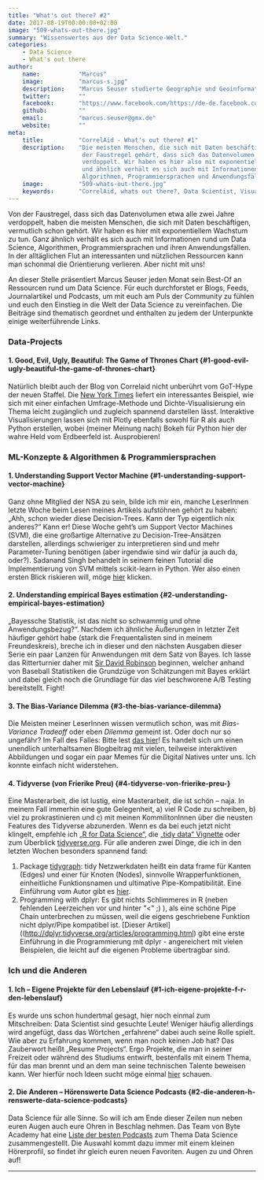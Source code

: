 ```yaml
---
title: "What's out there? #2"
date: 2017-08-19T00:00:00+02:00
image: "509-whats-out-there.jpg"
summary: "Wissenswertes aus der Data Science-Welt."
categories:       
    - Data Science
    - What's out there
author: 
    name:           "Marcus"
    image:          "marcus-s.jpg"
    description:    "Marcus Seuser studierte Geographie und Geoinformatik an den Universitäten Leipzig und Tübingen. Sein Studienschwerpunkt war die Einbindung von Methoden der Geoinformatik in der Humangeographie, wobei er sich mit Modellierung von Städtewachstum und der Vorhersage von Bürgerkriegsrisiken beschäftigt hat. Er arbeitet hauptberuflich als Datenanalyst für die Managementberatung conmobility und ist externer Mitarbeiter der Universität Frankfurt im Fachbereich Humangeographie."
    twitter:        ""
    facebook:       "https://www.facebook.com/https://de-de.facebook.com/Mogli.Marcus"
    github:         ""
    email:          "marcus.seuser@gmx.de"
    website:        ""
meta:
    title:          "CorrelAid - What's out there? #1"
    description:    "Die meisten Menschen, die sich mit Daten beschäftigen, haben schon von
                     der Faustregel gehört, dass sich das Datenvolumen etwa alle zwei Jahre
                     verdoppelt. Wir haben es hier also mit exponentiellem Wachstum zu tun,
                     und ähnlich verhält es sich auch mit Informationen rund um Data Science,
                     Algorithmen, Programmiersprachen und Anwendungsfällen."
    image:          "509-whats-out-there.jpg"
    keywords:       "CorrelAid, whats out there?, Data Scientist, Visualisierungen, ML -Konzepte & Algorithmen"
---
```



Von der Faustregel, dass sich das Datenvolumen etwa alle zwei Jahre
verdoppelt, haben die meisten Menschen, die sich mit Daten beschäftigen,
vermutlich schon gehört. Wir haben es hier mit exponentiellem Wachstum
zu tun. Ganz ähnlich verhält es sich auch mit Informationen rund um Data
Science, Algorithmen, Programmiersprachen und ihren Anwendungsfällen. In
der alltäglichen Flut an interessanten und nützlichen Ressourcen kann
man schonmal die Orientierung verlieren. Aber nicht mit uns!

An dieser Stelle präsentiert Marcus Seuser jeden Monat sein Best-Of an
Ressourcen rund um Data Science. Für euch durchforstet er Blogs, Feeds,
Journalartikel und Podcasts, um mit euch am Puls der Community zu fühlen
und euch den Einstieg in die Welt der Data Science zu vereinfachen. Die
Beiträge sind thematisch geordnet und enthalten zu jedem der Unterpunkte
einige weiterführende Links.

### Data-Projects

#### 1. Good, Evil, Ugly, Beautiful: The Game of Thrones Chart {#1-good-evil-ugly-beautiful-the-game-of-thrones-chart}

Natürlich bleibt auch der Blog von Correlaid nicht unberührt vom
GoT-Hype der neuen Staffel. Die [New York
Times](https://www.nytimes.com/interactive/2017/08/09/upshot/game-of-thrones-chart.html)
liefert ein interessantes Beispiel, wie sich mit einer einfachen
Umfrage-Methode und Dichte-Visualisierung ein Thema leicht zugänglich
und zugleich spannend darstellen lässt. Interaktive Visualisierungen
lassen sich mit Plotly ebenfalls sowohl für R als auch Python erstellen,
wobei (meiner Meinung nach) Bokeh für Python hier der wahre Held vom
Erdbeerfeld ist. Ausprobieren!

### ML-Konzepte & Algorithmen & Programmiersprachen

#### 1. Understanding Support Vector Machine {#1-understanding-support-vector-machine}

Ganz ohne Mitglied der NSA zu sein, bilde ich mir ein, manche LeserInnen
letzte Woche beim Lesen meines Artikels aufstöhnen gehört zu haben:
„Ahh, schon wieder diese Decision-Trees. Kann der Typ eigentlich nix
anderes?“ Kann er! Diese Woche geht’s um Support Vector Machines (SVM),
die eine großartige Alternative zu Decision-Tree-Ansätzen darstellen,
allerdings schwieriger zu interpretieren sind und mehr Parameter-Tuning
benötigen (aber irgendwie sind wir dafür ja auch da, oder?). Sadanand
Singh behandelt in seinem feinen Tutorial die Implementierung von SVM
mittels scikit-learn in Python. Wer also einen ersten Blick riskieren
will, möge
[hier](https://sadanand-singh.github.io/posts/svmpython/#disqus_thread)
klicken.

#### 2. Understanding empirical Bayes estimation {#2-understanding-empirical-bayes-estimation}

„Bayessche Statistik, ist das nicht so schwammig und ohne
Anwendungsbezug?“. Nachdem ich ähnliche Äußerungen in letzter Zeit
häufiger gehört habe (stark die Frequentalisten sind in meinem
Freundeskreis), breche ich in dieser und den nächsten Ausgaben dieser
Serie ein paar Lanzen für Anwendungen mit dem Satz von Bayes. Ich lasse
das Ritterturnier daher mit [Sir David
Robinson](http://varianceexplained.org/r/empirical_bayes_baseball/)
beginnen, welcher anhand von Baseball Statistiken die Grundzüge von
Schätzungen mit Bayes erklärt und dabei gleich noch die Grundlage für
das viel beschworene A/B Testing bereitstellt. Fight!

#### 3. The Bias-Variance Dilemma {#3-the-bias-variance-dilemma}

Die Meisten meiner LeserInnen wissen vermutlich schon, was mit
*Bias-Variance Tradeoff* oder eben *Dilemma* gemeint ist. Oder doch nur
so ungefähr? Im Fall des Falles: Bitte lest [das
hier](https://ml.berkeley.edu/blog/2017/07/13/tutorial-4/)! Es handelt
sich um einen unendlich unterhaltsamen Blogbeitrag mit vielen, teilweise
interaktiven Abbildungen und sogar ein paar Memes für die Digital
Natives unter uns. Ich konnte einfach nicht widerstehen.

#### 4. Tidyverse (von Frierike Preu) {#4-tidyverse-von-frierike-preu-}

Eine Masterarbeit, die ist lustig, eine Masterarbeit, die ist schön –
naja. In meinem Fall immerhin eine gute Gelegenheit, a) viel R Code zu
schreiben, b) viel zu prokrastinieren und c) mit meinen KommilitonInnen
über die neusten Features des Tidyverse abzunerden. Wenn es da bei euch
jetzt nicht klingelt, empfehle ich [„R for Data
Science“](http://r4ds.had.co.nz/), die [„tidy data“
Vignette](https://cran.r-project.org/web/packages/tidyr/vignettes/tidy-data.html)
oder zum Überblick [tidyverse.org](tidyverse.org). Für alle anderen zwei
Dinge, die ich in den letzten Wochen besonders spannend fand:

1.  Package
    [tidygraph](https://cran.r-project.org/web/packages/tidygraph/):
    tidy Netzwerkdaten heißt ein data frame für Kanten (Edges) und einer
    für Knoten (Nodes), sinnvolle Wrapperfunktionen, einheitliche
    Funktionsnamen und ultimative Pipe-Kompatibilität. Eine Einführung
    vom Autor gibt es
    [hier](http://www.data-imaginist.com/2017/Introducing-tidygraph/).
2.  Programming with dplyr: Es gibt nichts Schlimmeres in R (neben
    fehlenden Leerzeichen vor und hinter "&lt;" ;) ), als eine schöne
    Pipe Chain unterbrechen zu müssen, weil die eigens geschriebene
    Funktion nicht dplyr/Pipe kompatibel ist. [Dieser
    Artikel]((http://dplyr.tidyverse.org/articles/programming.html) gibt
    eine erste Einführung in die Programmierung mit dplyr - angereichert
    mit vielen Beispielen, die leicht auf die eigenen Probleme
    übertragbar sind.

### Ich und die Anderen

#### 1. Ich – Eigene Projekte für den Lebenslauf {#1-ich-eigene-projekte-f-r-den-lebenslauf}

Es wurde uns schon hundertmal gesagt, hier noch einmal zum Mitschreiben:
Data Scientist sind gesuchte Leute! Weniger häufig allerdings wird
angefügt, dass das Wörtchen „erfahrene“ dabei auch seine Rolle spielt.
Wie aber zu Erfahrung kommen, wenn man noch keinen Job hat? Das
Zauberwort heißt „Resume Projects“. Ergo Projekte, die man in seiner
Freizeit oder während des Studiums entwirft, bestenfalls mit einem
Thema, für das man brennt und an dem man seine technischen Talente
beweisen kann. Wer hierfür noch Ideen sucht möge einmal
[hier](https://blog.statsbot.co/data-scientist-resume-projects-806a74388ae6)
schauen.

#### 2. Die Anderen – Hörenswerte Data Science Podcasts {#2-die-anderen-h-renswerte-data-science-podcasts}

Data Science für alle Sinne. So will ich am Ende dieser Zeilen nun neben
euren Augen auch eure Ohren in Beschlag nehmen. Das Team von Byte
Academy hat eine [Liste der besten
Podcasts](http://byteacademy.co/blog/data-science-podcasts) zum Thema
Data Science zusammengestellt. Die Auswahl kommt dazu immer mit einem
kleinen Hörerprofil, so findet ihr gleich euren neuen Favoriten. Augen
zu und Ohren auf!

------------------------------------------------------------------------


